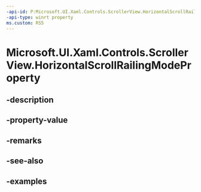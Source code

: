 ```yaml
---
-api-id: P:Microsoft.UI.Xaml.Controls.ScrollerView.HorizontalScrollRailingModeProperty
-api-type: winrt property
ms.custom: RS5
---
```


<!-- Property syntax.
public DependencyProperty HorizontalScrollRailingModeProperty { get; }
-->

# Microsoft.UI.Xaml.Controls.ScrollerView.HorizontalScrollRailingModeProperty

## -description

## -property-value

## -remarks

## -see-also

## -examples

